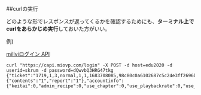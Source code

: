 ##curlの実行

どのような形でレスポンスが返ってくるかを確認するためにも、**ターミナル上でcurlをあらかじめ実行**しておいた方がいい。

例) 

[millviログイン API](https://support-mv.millvi.jp/hc/ja/articles/5950034559001-root-%E3%83%AD%E3%82%B0%E3%82%A4%E3%83%B3-%E3%83%81%E3%82%B1%E3%83%83%E3%83%88%E9%96%A2%E9%80%A3-)

```
curl "https://capi.miovp.com/login" -X POST -d host=edu2020 -d userid=skrum -d password=dQwvbQ3HRG47tkg
{"ticket":"1719,1,3,normal,1,1,1683708085,98c80c0a6102687c5c24e3ff2696b12eef0ed930","type":"normal","vhost_name":"group1","permissions":{"contents":"1","report":"1"},"accountinfo":{"keitai":0,"admin_recipe":0,"use_chapter":0,"use_playbackrate":0,"use_broadcast":0,"use_broadcast_archive":0,"use_broadcast_transcode":0,"uploader_plan":"free"},"status":true}%       
 ```
